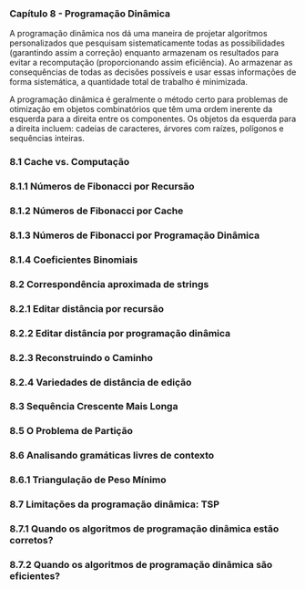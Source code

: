 ### Capítulo 8 - Programação Dinâmica

A programação dinâmica nos dá uma maneira de projetar algoritmos personalizados que pesquisam sistematicamente todas as possibilidades (garantindo assim a correção) enquanto armazenam os resultados para evitar a recomputação (proporcionando assim eficiência). Ao armazenar as consequências de todas as decisões possíveis e usar essas informações de forma sistemática, a quantidade total de trabalho é minimizada.

A programação dinâmica é geralmente o método certo para problemas de otimização em objetos combinatórios que têm uma ordem inerente da esquerda para a direita entre os componentes. Os objetos da esquerda para a direita incluem: cadeias de caracteres, árvores com raízes, polígonos e sequências inteiras.

### 8.1 Cache vs. Computação


### 8.1.1 Números de Fibonacci por Recursão

### 8.1.2 Números de Fibonacci por Cache

### 8.1.3 Números de Fibonacci por Programação Dinâmica


### 8.1.4 Coeficientes Binomiais

### 8.2 Correspondência aproximada de strings


### 8.2.1 Editar distância por recursão


### 8.2.2 Editar distância por programação dinâmica

### 8.2.3 Reconstruindo o Caminho

### 8.2.4 Variedades de distância de edição

### 8.3 Sequência Crescente Mais Longa

### 8.5 O Problema de Partição

### 8.6 Analisando gramáticas livres de contexto


### 8.6.1 Triangulação de Peso Mínimo

### 8.7 Limitações da programação dinâmica: TSP

### 8.7.1 Quando os algoritmos de programação dinâmica estão corretos?

### 8.7.2 Quando os algoritmos de programação dinâmica são eficientes?



##
